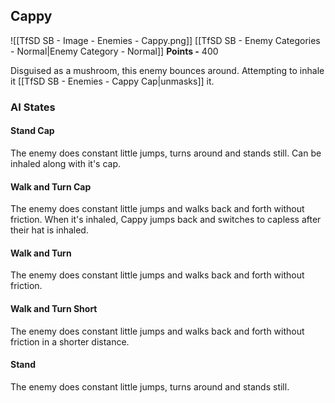 ## Cappy
![[TfSD SB - Image - Enemies - Cappy.png]]
[[TfSD SB - Enemy Categories - Normal|Enemy Category - Normal]]
**Points -** 400

Disguised as a mushroom, this enemy bounces around. Attempting to inhale it [[TfSD SB - Enemies - Cappy Cap|unmasks]] it.
### AI States
#### Stand Cap
The enemy does constant little jumps, turns around and stands still. Can be inhaled along with it's cap.
#### Walk and Turn Cap
The enemy does constant little jumps and walks back and forth without friction. When it's inhaled, Cappy jumps back and switches to capless after their hat is inhaled.
#### Walk and Turn
The enemy does constant little jumps and walks back and forth without friction.
#### Walk and Turn Short
The enemy does constant little jumps and walks back and forth without friction in a shorter distance.
#### Stand
The enemy does constant little jumps, turns around and stands still.